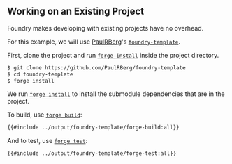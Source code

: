## Working on an Existing Project

Foundry makes developing with existing projects have no overhead.

For this example, we will use [PaulRBerg][paul]'s [`foundry-template`][template].

First, clone the project and run [`forge install`][install] inside the project directory.

```sh
$ git clone https://github.com/PaulRBerg/foundry-template
$ cd foundry-template 
$ forge install
```

We run [`forge install`][install] to install the submodule dependencies that are in the project.

To build, use [`forge build`][build]:

```sh
{{#include ../output/foundry-template/forge-build:all}}
```

And to test, use [`forge test`][test]:

```sh
{{#include ../output/foundry-template/forge-test:all}}
```

[paul]: https://github.com/PaulRBerg
[template]: https://github.com/PaulRBerg/foundry-template
[install]: ../reference/forge/forge-install.md
[build]: ../reference/forge/forge-build.md
[test]: ../reference/forge/forge-test.md
